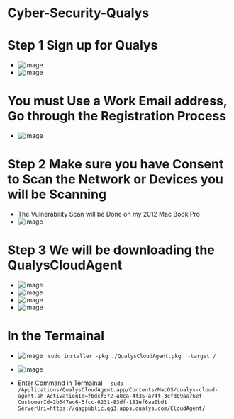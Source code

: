 # Cyber-Security-Qualys
# Step 1 Sign up for Qualys
 * ![image](https://github.com/rogerbarrow/Cyber-Security-Qualys/assets/46138186/885f0aa4-5a05-4f63-bd76-f47914b52761)
 * ![image](https://github.com/rogerbarrow/Cyber-Security-Qualys/assets/46138186/e5a0fd7a-7d36-4bf9-8e2f-4fc3ccf3a94d)
# You must Use a Work Email address, Go through the Registration Process
 * ![image](https://github.com/rogerbarrow/Cyber-Security-Qualys/assets/46138186/8d73f7f3-76c3-4586-8448-975405f44156)

# Step 2 Make sure you have Consent to Scan the Network or Devices you will be Scanning 
 * The Vulnerability Scan will be Done on my 2012 Mac Book Pro
  * ![image](https://github.com/rogerbarrow/Cyber-Security-Qualys/assets/46138186/e2d06ede-3308-4f30-bb58-9b24c7d5f893)

 # Step 3 We will be downloading the QualysCloudAgent
   * ![image](https://github.com/rogerbarrow/Cyber-Security-Qualys/assets/46138186/495bc2ed-578c-4c8a-bbe5-d7582e5a8898)
   * ![image](https://github.com/rogerbarrow/Cyber-Security-Qualys/assets/46138186/d83f4403-9d2e-42a4-bbaf-f5660e5ecb20)
   * ![image](https://github.com/rogerbarrow/Cyber-Security-Qualys/assets/46138186/e04825b1-d052-416d-966b-d78eeaae2cd6)
   * ![image](https://github.com/rogerbarrow/Cyber-Security-Qualys/assets/46138186/0022d5e8-4f67-472c-9315-778c5590fdd0)

# In the Termainal
  * ![image](https://github.com/rogerbarrow/Cyber-Security-Qualys/assets/46138186/d891a53f-23e9-4c1e-a40d-a7778b0bccd3)
``  sudo installer -pkg ./QualysCloudAgent.pkg  -target / ``
  * ![image](https://github.com/rogerbarrow/Cyber-Security-Qualys/assets/46138186/fffa6136-a745-4412-951f-d1447ec38527)

  * Enter Command in Termainal
    ``   sudo /Applications/QualysCloudAgent.app/Contents/MacOS/qualys-cloud-agent.sh ActivationId=fbdcf372-a8ca-4f35-a74f-3cfd09aa76ef CustomerId=2b347ec6-5fcc-6231-83df-181ef6aa0bd1 ServerUri=https://qagpublic.qg3.apps.qualys.com/CloudAgent/  ``




